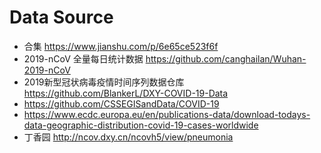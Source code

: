 # Data Source

- 合集 https://www.jianshu.com/p/6e65ce523f6f
- 2019-nCoV 全量每日统计数据 https://github.com/canghailan/Wuhan-2019-nCoV
- 2019新型冠状病毒疫情时间序列数据仓库 https://github.com/BlankerL/DXY-COVID-19-Data
- https://github.com/CSSEGISandData/COVID-19
- https://www.ecdc.europa.eu/en/publications-data/download-todays-data-geographic-distribution-covid-19-cases-worldwide
- 丁香园 http://ncov.dxy.cn/ncovh5/view/pneumonia